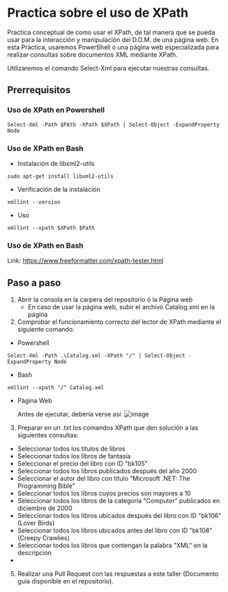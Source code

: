 # Practica sobre el uso de XPath
Practica conceptual de como usar el XPath, de tal manera que se pueda usar para la interacción y manipulación del D.O.M. de una página web.
En esta Práctica, usaremos PowerShell o una página web especializada para realizar consultas sobre documentos XML mediante XPath. 

Utilizaremos el comando Select-Xml para ejecutar nuestras consultas.

## Prerrequisitos

### Uso de XPath en Powershell
~~~
Select-Xml -Path $PAth -XPath $XPath | Select-Object -ExpandProperty Node
~~~

### Uso de XPath en Bash
* Instalación de libxml2-utils
~~~
sudo apt-get install libxml2-utils
~~~
* Verificación de la instalación
~~~
xmllint --version
~~~
* Uso
~~~
xmllint --xpath $XPath $Path
~~~

### Uso de XPath en Bash

Link: https://www.freeformatter.com/xpath-tester.html

## Paso a paso

1. Abrir la consola en la carpera del repositorio ó la Página web
   - En caso de usar la página web, subir el archivo Catalog.xml en la página
3. Comprobar el funcionamiento correcto del lector de XPath mediante el siguiente comando:
  * Powershell
  ~~~
  Select-Xml -Path .\Catalog.xml -XPath "/" | Select-Object -ExpandProperty Node
  ~~~
  * Bash
  ~~~
  xmllint --xpath "/" Catalog.xml
  ~~~
  * Página Web
    
    Antes de ejecutar, debería verse así:
    ![image](https://github.com/Sonar-ISC/PracticaXPath/assets/70547458/fc048650-c620-4165-9b15-fac2be6c1012)

3. Preparar en un .txt los comandos XPath que den solución a las siguientes consultas:
 - Seleccionar todos los títulos de libros
 - Seleccionar todos los libros de fantasía
 - Seleccionar el precio del libro con ID "bk105"
 - Seleccionar todos los libros publicados después del año 2000
 - Seleccionar el autor del libro con título "Microsoft .NET: The Programming Bible"
 - Seleccionar todos los libros cuyos precios son mayores a 10
 - Seleccionar todos los libros de la categoría "Computer" publicados en diciembre de 2000
 - Seleccionar todos los libros ubicados después del libro con ID "bk106" (Lover Birds)
 - Seleccionar todos los libros ubicados antes del libro con ID "bk108" (Creepy Crawlies)
 - Seleccionar todos los libros que contengan la palabra "XML" en la descripción
 - 
5. Realizar una Pull Request con las respuestas a este taller (Documento guía disponible en el repositorio).
